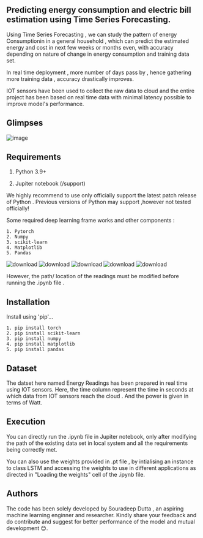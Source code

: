
## Predicting energy consumption and electric bill estimation using Time Series Forecasting.


Using Time Series Forecasting , we can study the pattern of energy Consumptionin in a general household , which can predict the estimated energy and cost in  next few weeks or months even,  with accuracy depending on nature of change in energy consumption and training data set.

In real time deployment , more number of days pass by , hence gathering more training data , accuracy drastically improves.

IOT sensors have been used to collect the raw data to cloud and  the entire project has been based on real time data with minimal latency possible to improve model's performance.

 

## Glimpses

![image](https://user-images.githubusercontent.com/94059815/218089410-a8434a15-43a3-4fb8-b9f7-872e560503d0.png)


## Requirements
1. Python 3.9+

2. Jupiter notebook (/support)

We highly recommend to use  only officially support the latest patch release of Python . Previous versions of Python may support ,however  not tested officially!

Some required deep learning frame works and other components :
    
    1. Pytorch
    2. Numpy
    3. scikit-learn
    4. Matplotlib
    5. Pandas
![download](https://user-images.githubusercontent.com/94059815/218092771-4c5b0c25-bc2c-40a9-b013-4f4be1694398.png)
![download](https://user-images.githubusercontent.com/94059815/218092916-1df20d8e-6f25-4734-8634-deb5b2ccff53.png)
![download](https://user-images.githubusercontent.com/94059815/218092992-ee172114-f7f0-4af5-8b6a-8d97ed284f6b.png)
![download](https://user-images.githubusercontent.com/94059815/218093074-a2a0b9af-7455-49e4-afc2-20cf07e74338.png)
![download](https://user-images.githubusercontent.com/94059815/218093155-50f9f8f8-d147-4af1-ad27-086034bb54ea.jpg)


However, the path/ location of the readings must be modified  before running the .ipynb file .
## Installation

Install using 'pip'...
    
    1. pip install torch
    2. pip install scikit-learn
    3. pip install numpy
    4. pip install matplotlib
    5. pip install pandas

## Dataset
The datset here named Energy Readings has been prepared in real time using IOT sensors. Here, the time column represent the time in seconds at which data from IOT sensors reach the cloud . And the power is given in terms of Watt.

## Execution
You can directly run the .ipynb file in Jupiter notebook, only after modifying the path of the existing data set in local system and all the requirements being correctly met.

You can also use the weights provided in .pt file , by intialising an instance to class LSTM and accessing the weights to use in different applications as directed in "Loading the weights" cell of the .ipynb file.
## Authors

The code has been solely developed by Souradeep Dutta , an aspiring machine learning enginner and researcher.
Kindly share your feedback and do contribute and suggest for better performance of the model and mutual development 😊.

